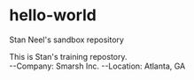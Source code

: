 # hello-world
Stan Neel's sandbox repository

This is Stan's training repostory.  
--Company:  Smarsh Inc.
--Location:  Atlanta, GA
